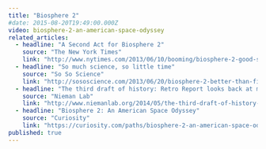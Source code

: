 ```yaml
---
title: "Biosphere 2"
#date: 2015-08-20T19:49:00.000Z
video: biosphere-2-an-american-space-odyssey
related_articles:
  - headline: "A Second Act for Biosphere 2"
    source: "The New York Times"
    link: "http://www.nytimes.com/2013/06/10/booming/biosphere-2-good-science-or-bad-sense.html"
  - headline: "So much science, so little time"
    source: "So So Science"
    link: "http://sososcience.com/2013/06/20/biosphere-2-better-than-fiction/"
  - headline: "The third draft of history: Retro Report looks back at media-hyped stories of the recent past"
    source: "Nieman Lab"
    link: "http://www.niemanlab.org/2014/05/the-third-draft-of-history-retro-report-looks-back-at-media-hyped-stories-of-the-recent-past/"
  - headline: "Biosphere 2: An American Space Odyssey"
    source: "Curiosity"
    link: "https://curiosity.com/paths/biosphere-2-an-american-space-odyssey-retro-report-the-new-york-times-the-new-york-times/#biosphere-2-an-american-space-odyssey-retro-report-the-new-york-times-the-new-york-times"
published: true
---
```


